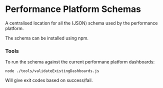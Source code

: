 # Performance Platform Schemas #

A centralised location for all the (JSON) schema used by the performance platform.

The schema can be installed using npm.

### Tools ###

To run the schema against the current performane platform dashboards:

```
node ./tools/validateExistingDashboards.js
```

Will give exit codes based on success/fail.
